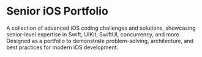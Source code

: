 # Senior iOS Portfolio

A collection of advanced iOS coding challenges and solutions, showcasing senior-level expertise in Swift, UIKit, SwiftUI, concurrency, and more. Designed as a portfolio to demonstrate problem-solving, architecture, and best practices for modern iOS development.

